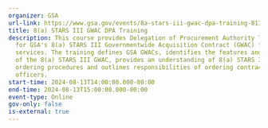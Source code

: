 ```yaml
---
organizer: GSA
url-link: https://www.gsa.gov/events/8a-stars-iii-gwac-dpa-training-81324
title: 8(a) STARS III GWAC DPA Training
description: This course provides Delegation of Procurement Authority Training
  for GSA's 8(a) STARS III Governmentwide Acquisition Contract (GWAC) for IT
  services. The training defines GSA GWACs, identifies the features and benefits
  of the 8(a) STARS III GWAC, provides an understanding of 8(a) STARS III
  ordering procedures and outlines responsibilities of ordering contracting
  officers.
start-time: 2024-08-13T14:00:00.000-00:00
end-time: 2024-08-13T15:00:00.000-00:00
event-type: Online
gov-only: false
is-external: true
---
```

